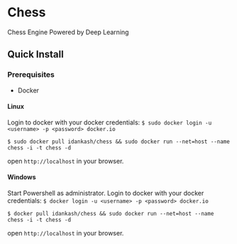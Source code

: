 # Chess
Chess Engine Powered by Deep Learning

## Quick Install
### Prerequisites
* Docker
#### Linux

Login to docker with your docker credentials: `$ sudo docker login -u <username> -p <password> docker.io`
```
$ sudo docker pull idankash/chess && sudo docker run --net=host --name chess -i -t chess -d
```
open ```http://localhost``` in your browser.

#### Windows

Start Powershell as administrator.
Login to docker with your docker credentials: `$ docker login -u <username> -p <password> docker.io`
```
$ docker pull idankash/chess && sudo docker run --net=host --name chess -i -t chess -d
```
open ```http://localhost``` in your browser.
